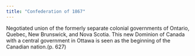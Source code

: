 ```yaml
---
title: "Confederation of 1867"
---
```

Negotiated union of the formerly separate colonial governments of Ontario, Quebec, New Brunswick, and Nova Scotia. This new Dominion of Canada with a central government in Ottawa is seen as the beginning of the Canadian nation.(p. 627)

